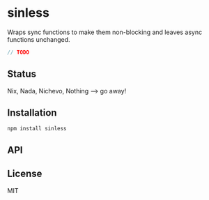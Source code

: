 # sinless

Wraps sync functions to make them non-blocking and leaves async functions unchanged.

```js
// TODO
```

## Status

Nix, Nada, Nichevo, Nothing --> go away!
## Installation

    npm install sinless

## API


## License

MIT
